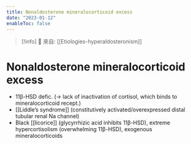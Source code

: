 ```yaml
---
title: Nonaldosterone mineralocorticoid excess
date: "2023-01-12"
enableToc: false
---
```


> [!info]
> 🌱 來自: [[Etiologies-hyperaldosteronism]]

# Nonaldosterone mineralocorticoid excess

- 11β-HSD defic. (→ lack of inactivation of cortisol, which binds to mineralocorticoid recept.)
- [[Liddle’s syndrome]] (constitutively activated/overexpressed distal tubular renal Na channel)
- Black [[licorice]] (glycyrrhizic acid inhibits 11β-HSD), extreme hypercortisolism (overwhelming 11β-HSD), exogenous mineralocorticoids
